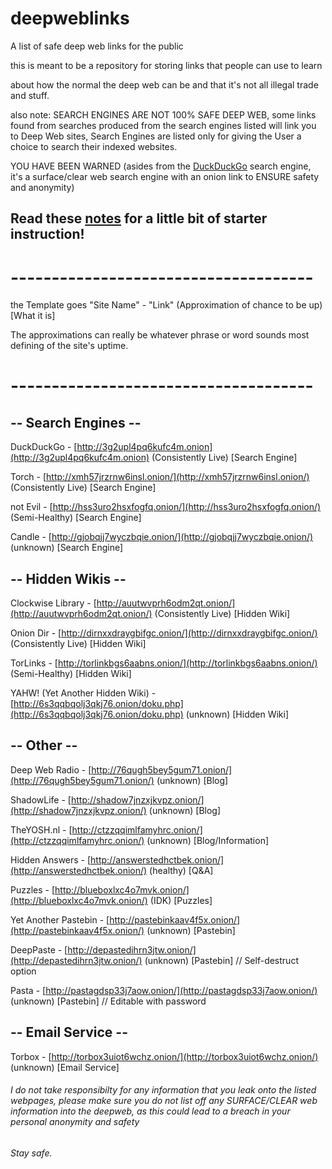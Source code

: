 # deepweblinks
A list of safe deep web links for the public 

this is meant to be a repository for storing links that people can use to learn

about how the normal the deep web can be and that it's not all illegal trade and stuff.


also note: SEARCH ENGINES ARE NOT 100% SAFE DEEP WEB, some links found from searches produced from the search engines listed will link you to Deep Web sites, Search Engines are listed only for giving the User a choice to search their indexed websites.

YOU HAVE BEEN WARNED (asides from the [DuckDuckGo](http://3g2upl4pq6kufc4m.onion) search engine, it's a surface/clear web search engine with an onion link to ENSURE safety and anonymity)

## Read these [notes](/deepweblinks/notes) for a little bit of starter instruction!

# -------------------------------------

the Template goes "Site Name" - "Link" (Approximation of chance to be up) [What it is]

The approximations can really be whatever phrase or word sounds most defining of the site's uptime.

# -------------------------------------

## -- Search Engines --

DuckDuckGo - [http://3g2upl4pq6kufc4m.onion](http://3g2upl4pq6kufc4m.onion)  (Consistently Live) [Search Engine]

Torch - [http://xmh57jrzrnw6insl.onion/](http://xmh57jrzrnw6insl.onion/)  (Consistently Live) [Search Engine]

not Evil - [http://hss3uro2hsxfogfq.onion/](http://hss3uro2hsxfogfq.onion/)    (Semi-Healthy) [Search Engine]

Candle - [http://gjobqjj7wyczbqie.onion/](http://gjobqjj7wyczbqie.onion/) (unknown) [Search Engine]
 
## -- Hidden Wikis --

Clockwise Library - [http://auutwvprh6odm2qt.onion/](http://auutwvprh6odm2qt.onion/)  (Consistently Live) [Hidden Wiki]

Onion Dir - [http://dirnxxdraygbifgc.onion/](http://dirnxxdraygbifgc.onion/)  (Consistently Live) [Hidden Wiki]

TorLinks - [http://torlinkbgs6aabns.onion/](http://torlinkbgs6aabns.onion/)    (Semi-Healthy) [Hidden Wiki]

YAHW! (Yet Another Hidden Wiki) - [http://6s3qqbqolj3qkj76.onion/doku.php](http://6s3qqbqolj3qkj76.onion/doku.php)  (unknown) [Hidden Wiki]
 
## -- Other --

Deep Web Radio - [http://76qugh5bey5gum71.onion/](http://76qugh5bey5gum71.onion/)  (unknown) [Blog]

ShadowLife - [http://shadow7jnzxjkvpz.onion/](http://shadow7jnzxjkvpz.onion/) (unknown) [Blog]

TheYOSH.nl - [http://ctzzqqimlfamyhrc.onion/](http://ctzzqqimlfamyhrc.onion/) (unknown) [Blog/Information]

Hidden Answers - [http://answerstedhctbek.onion/](http://answerstedhctbek.onion/) (healthy) [Q&A]

Puzzles - [http://blueboxlxc4o7mvk.onion/](http://blueboxlxc4o7mvk.onion/) (IDK) [Puzzles]

Yet Another Pastebin - [http://pastebinkaav4f5x.onion/](http://pastebinkaav4f5x.onion/) (unknown) [Pastebin]

DeepPaste - [http://depastedihrn3jtw.onion/](http://depastedihrn3jtw.onion/) (unknown) [Pastebin] // Self-destruct option

Pasta - [http://pastagdsp33j7aow.onion/](http://pastagdsp33j7aow.onion/) (unknown) [Pastebin] // Editable with password
 
## -- Email Service --

Torbox - [http://torbox3uiot6wchz.onion/](http://torbox3uiot6wchz.onion/)  (unknown) [Email Service]

###### I do not take responsibilty for any information that you leak onto the listed webpages, please make sure you do not list off any SURFACE/CLEAR web information into the deepweb, as this could lead to a breach in your personal anonymity and safety

###### Stay safe.
